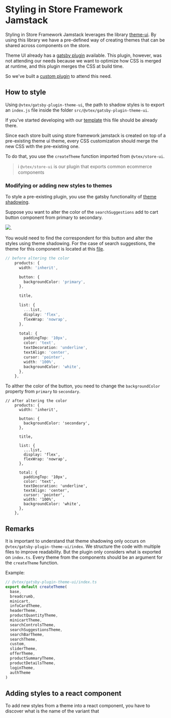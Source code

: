 # Styling in Store Framework Jamstack

Styling in Store Framework Jamstack leverages the library [theme-ui](https://theme-ui.com/). By using this library we have a pre-defined way of creating themes that can be shared across components on the store.

Theme UI already has a [gatsby plugin](https://www.gatsbyjs.com/docs/how-to/styling/theme-ui/) available. This plugin, however, was not attending our needs because we want to optimize how CSS is merged at runtime, and this plugin merges the CSS at build time.

So we've built a [custom plugin](https://github.com/vtex/faststore/tree/master/packages/gatsby-plugin-theme-ui
) to attend this need.
## How to style
Using `@vtex/gatsby-plugin-theme-ui`, the path to shadow styles is to export an `index.js` file inside the folder `src/@vtex/gatsby-plugin-theme-ui`.

If you've started developing with our [template](https://github.com/vtex-sites/storecomponents.store/blob/master/src/%40vtex/gatsby-plugin-theme-ui/index.ts) this file should be already there.

Since each store built using store framework jamstack is created on top of a pre-existing theme ui theme, every CSS customization should merge the new CSS with the pre-existing one.

To do that, you use the `createTheme` function imported from `@vtex/store-ui`.

>ℹ️ `@vtex/store-ui` is our plugin that exports common ecommerce components

### Modifying or adding new styles to themes
To style a pre-existing plugin, you use the gatsby functionality of [theme shadowing](https://www.gatsbyjs.com/docs/how-to/plugins-and-themes/shadowing/).

Suppose you want to alter the color of the `searchSuggestions` add to cart button component from primary to secondary.

 <img src="../images/suggestions.png">.

You would need to find the correspondent for this button and alter the styles using theme shadowing. For the case of search suggestions, the theme for this component is located at this [file](https://github.com/vtex/faststore/blob/master/packages/gatsby-theme-store/src/components/SearchSuggestions/theme.ts).

```ts
// before altering the color
    products: {
      width: 'inherit',

      button: {
        backgroundColor: 'primary',
      },

      title,

      list: {
        ...list,
        display: 'flex',
        flexWrap: 'nowrap',
      },

      total: {
        paddingTop: '10px',
        color: 'text',
        textDecoration: 'underline',
        textAlign: 'center',
        cursor: 'pointer',
        width: '100%',
        backgroundColor: 'white',
      },
    },
```

To alther the color of the button, you need to change the `backgroundColor` property from `primary` to `secondary`.

```
// after altering the color
    products: {
      width: 'inherit',

      button: {
        backgroundColor: 'secondary',
      },

      title,

      list: {
        ...list,
        display: 'flex',
        flexWrap: 'nowrap',
      },

      total: {
        paddingTop: '10px',
        color: 'text',
        textDecoration: 'underline',
        textAlign: 'center',
        cursor: 'pointer',
        width: '100%',
        backgroundColor: 'white',
      },
    },
```

## Remarks
It is important to understand that theme shadowing only occurs on `@vtex/gatsby-plugin-theme-ui/index`. We structure the code with multiple files to improve readability. But the plugin only considers what is exported on  `index.ts`. Every theme from the components should be an argument for the `createTheme` function.

Example:

```ts
// @vtex/gatsby-plugin-theme-ui/index.ts
export default createTheme(
  base,
  breadcrumb,
  minicart,
  infoCardTheme,
  headerTheme,
  productQuantityTheme,
  minicartTheme,
  searchControlsTheme,
  searchSuggestionsTheme,
  searchBarTheme,
  searchTheme,
  custom,
  sliderTheme,
  offerTheme,
  productSummaryTheme,
  productDetailsTheme,
  loginTheme,
  authTheme
)
```

## Adding styles to a react component
To add new styles from a theme into a react component, you have to discover what is the name of the variant that
